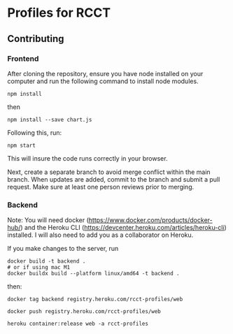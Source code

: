 # Profiles for RCCT


## Contributing
### Frontend
After cloning the repository, ensure you have node installed on your computer and run the following command to install node modules.
```
npm install
```
then
```
npm install --save chart.js
```
Following this, run:
```
npm start
```
This will insure the code runs correctly in your browser.

Next, create a separate branch to avoid merge conflict within the main branch. When updates are added, commit to the branch and submit a pull request. Make sure at least one person reviews prior to merging.

### Backend
Note: You will need docker (https://www.docker.com/products/docker-hub/) and the Heroku CLI (https://devcenter.heroku.com/articles/heroku-cli) installed. I will also need to add you as a collaborator on Heroku.

If you make changes to the server, run
```shell
docker build -t backend . 
# or if using mac M1
docker buildx build --platform linux/amd64 -t backend . 
```
then:
```
docker tag backend registry.heroku.com/rcct-profiles/web 

docker push registry.heroku.com/rcct-profiles/web  

heroku container:release web -a rcct-profiles  
```
